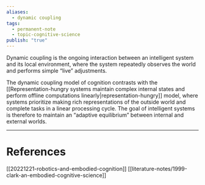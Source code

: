```yaml
---
aliases:
  - dynamic coupling
tags:
  - permanent-note
  - topic-cognitive-science
publish: "true"
---
```

Dynamic coupling is the ongoing interaction between an intelligent system and its local environment, where the system repeatedly observes the world and performs simple “live” adjustments.

The dynamic coupling model of cognition contrasts with the [[Representation-hungry systems maintain complex internal states and perform offline computations linearly|representation-hungry]] model, where systems prioritize making rich representations of the outside world and complete tasks in a linear processing cycle. The goal of intelligent systems is therefore to maintain an “adaptive equilibrium” between internal and external worlds.

---
# References

[[20221221-robotics-and-embodied-cognition]]
[[literature-notes/1999-clark-an-embodied-cognitive-science]]